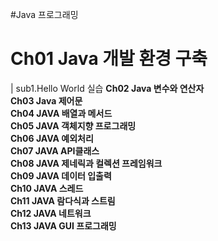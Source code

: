 #Java 프로그래밍

# **Ch01 Java 개발 환경 구축**  
| sub1.Hello World 실습
**Ch02 Java 변수와 연산자**  
**Ch03 Java 제어문**  
**Ch04 JAVA 배열과 메서드**  
**Ch05 JAVA 객체지향 프로그래밍**  
**Ch06 JAVA 예외처리**  
**Ch07 JAVA API클래스**  
**Ch08 JAVA 제네릭과 컬렉션 프레임워크**  
**Ch09 JAVA 데이터 입출력**  
**Ch10 JAVA 스레드**  
**Ch11 JAVA 람다식과 스트림**  
**Ch12 JAVA 네트워크**  
**Ch13 JAVA GUI 프로그래밍**  
